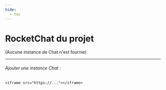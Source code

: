 ```yaml
---
hide:
  - toc
---
```


# RocketChat du projet

(Aucune instance de Chat n'est fournie)

---

###### Ajouter une instance Chat :

```<iframe src="https://..."></iframe>```
